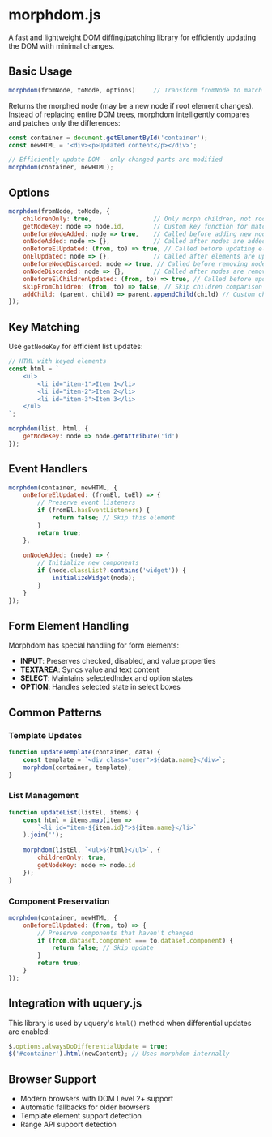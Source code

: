 # morphdom.js

A fast and lightweight DOM diffing/patching library for efficiently updating the DOM with minimal changes.

## Basic Usage

```javascript
morphdom(fromNode, toNode, options)     // Transform fromNode to match toNode
```

Returns the morphed node (may be a new node if root element changes).
Instead of replacing entire DOM trees, morphdom intelligently compares and patches only the differences:

```javascript
const container = document.getElementById('container');
const newHTML = '<div><p>Updated content</p></div>';

// Efficiently update DOM - only changed parts are modified
morphdom(container, newHTML);
```

## Options

```javascript
morphdom(fromNode, toNode, {
    childrenOnly: true,                 // Only morph children, not root element
    getNodeKey: node => node.id,        // Custom key function for matching nodes
    onBeforeNodeAdded: node => true,    // Called before adding new nodes
    onNodeAdded: node => {},            // Called after nodes are added
    onBeforeElUpdated: (from, to) => true, // Called before updating elements
    onElUpdated: node => {},            // Called after elements are updated
    onBeforeNodeDiscarded: node => true, // Called before removing nodes
    onNodeDiscarded: node => {},        // Called after nodes are removed
    onBeforeElChildrenUpdated: (from, to) => true, // Called before updating children
    skipFromChildren: (from, to) => false, // Skip children comparison
    addChild: (parent, child) => parent.appendChild(child) // Custom child addition
});
```

## Key Matching

Use `getNodeKey` for efficient list updates:

```javascript
// HTML with keyed elements
const html = `
    <ul>
        <li id="item-1">Item 1</li>
        <li id="item-2">Item 2</li>
        <li id="item-3">Item 3</li>
    </ul>
`;

morphdom(list, html, {
    getNodeKey: node => node.getAttribute('id')
});
```

## Event Handlers

```javascript
morphdom(container, newHTML, {
    onBeforeElUpdated: (fromEl, toEl) => {
        // Preserve event listeners
        if (fromEl.hasEventListeners) {
            return false; // Skip this element
        }
        return true;
    },
    
    onNodeAdded: (node) => {
        // Initialize new components
        if (node.classList?.contains('widget')) {
            initializeWidget(node);
        }
    }
});
```

## Form Element Handling

Morphdom has special handling for form elements:

- **INPUT**: Preserves checked, disabled, and value properties
- **TEXTAREA**: Syncs value and text content
- **SELECT**: Maintains selectedIndex and option states
- **OPTION**: Handles selected state in select boxes

## Common Patterns

### Template Updates
```javascript
function updateTemplate(container, data) {
    const template = `<div class="user">${data.name}</div>`;
    morphdom(container, template);
}
```

### List Management
```javascript
function updateList(listEl, items) {
    const html = items.map(item => 
        `<li id="item-${item.id}">${item.name}</li>`
    ).join('');
    
    morphdom(listEl, `<ul>${html}</ul>`, {
        childrenOnly: true,
        getNodeKey: node => node.id
    });
}
```

### Component Preservation
```javascript
morphdom(container, newHTML, {
    onBeforeElUpdated: (from, to) => {
        // Preserve components that haven't changed
        if (from.dataset.component === to.dataset.component) {
            return false; // Skip update
        }
        return true;
    }
});
```

## Integration with uquery.js

This library is used by uquery's `html()` method when differential updates are enabled:

```javascript
$.options.alwaysDoDifferentialUpdate = true;
$('#container').html(newContent); // Uses morphdom internally
```

## Browser Support

- Modern browsers with DOM Level 2+ support
- Automatic fallbacks for older browsers
- Template element support detection
- Range API support detection

